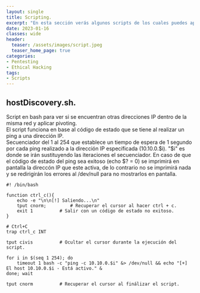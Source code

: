 ```yaml
---
layout: single
title: Scripting.
excerpt: "En esta sección verás algunos scripts de los cuales puedes apoyarte para ver como se realizan ciertos ataques y automatizar tareas."
date: 2023-01-16
classes: wide
header:
  teaser: /assets/images/script.jpeg
  teaser_home_page: true
categories:
- Pentesting
- Ethical Hacking
tags:
- Scripts
---
```

## hostDiscovery.sh.
Script en bash para ver si se encuentran otras direcciones IP dentro de la misma red y aplicar pivoting.<br>
El script funciona en base al código de estado que se tiene al realizar un ping a una dirección IP.<br>
Secuenciador del 1 al 254 que establece un tiempo de espera de 1 segundo por cada ping realizado a la dirección IP específicada (10.10.0.$i). "$i" es donde se irán sustituyendo las iteraciones el secuenciador. En caso de que el código de estado del ping sea exitoso (echo $? = 0) se imprimirá en pantalla la direccón IP que este activa, de lo contrario no se imprimirá nada y se redirigirán los errores al /dev/null para no mostrarlos en pantalla.
```
#! /bin/bash

function ctrl_c(){
	echo -e "\n\n[!] Saliendo...\n"
	tput cnorm; 		# Recuperar el cursor al hacer ctrl + c.
	exit 1  		# Salir con un código de estado no exitoso.
}

# Ctrl+C
trap ctrl_c INT

tput civis			# Ocultar el cursor durante la ejecución del script.

for i in $(seq 1 254); do 
	timeout 1 bash -c "ping -c 10.10.0.$i" &> /dev/null && echo "[+] El host 10.10.0.$i - Está activo." &
done; wait

tput cnorm			# Recuperar el cursor al finálizar el script.
```




